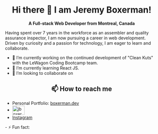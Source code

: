 <h1 align="center">Hi there 👋 I am Jeremy Boxerman!</h1>
<p align="center"><strong>A Full-stack Web Developer from Montreal, Canada</strong></p>

<p>Having spent over 7 years in the workforce as an assembler and quality assurance inspector, I am now
pursuing a career in web development. Driven by curiosity and a passion for technology, I am eager to learn and collaborate.</p>

- 🔭 I’m currently working on the continued development of "Clean Kuts" with the LeWagon Coding Bootcamp team.
- 🌱 I’m currently learning React JS.
- 👯 I’m looking to collaborate on 
<h2 align="center">📫 How to reach me </h2>
<ul>
  <li>Personal Portfolio: <a href="https://www.boxerman.dev/">boxerman.dev</a></li>

  <li><a href="https://www.linkedin.com/in/jboxerman/" rel="nofollow"><img align="center" src="https://camo.githubusercontent.com/28bbd2596707954793abeff9eb24d343c1c78b7bf184b90294b4b190c6097a65/68747470733a2f2f63646e2e6a7364656c6976722e6e65742f6e706d2f73696d706c652d69636f6e7340332e302e312f69636f6e732f6c696e6b6564696e2e737667" alt="jboxerman" height="30" width="40" data-canonical-src="https://cdn.jsdelivr.net/npm/simple-icons@3.0.1/icons/linkedin.svg" style="max-width: 100%;" target="_blank"></a></li>

  <li><a href="https://www.instagram.com/jboxerman/">Instagram</a></li>
</ul>
- ⚡ Fun fact: 

<!--
**jboxerman08/jboxerman08** is a ✨ _special_ ✨ repository because its `README.md` (this file) appears on your GitHub profile.

Here are some ideas to get you started:

- 🔭 I’m currently working on ...
- 🌱 I’m currently learning ...
- 👯 I’m looking to collaborate on ...
- 🤔 I’m looking for help with ...
- 💬 Ask me about ...
- 📫 How to reach me: ...
- 😄 Pronouns: ...
- ⚡ Fun fact: ...
-->
